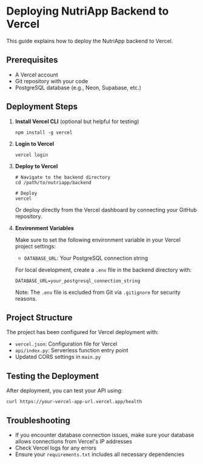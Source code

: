 # Deploying NutriApp Backend to Vercel

This guide explains how to deploy the NutriApp backend to Vercel.

## Prerequisites

- A Vercel account
- Git repository with your code
- PostgreSQL database (e.g., Neon, Supabase, etc.)

## Deployment Steps

1. **Install Vercel CLI** (optional but helpful for testing)
   ```
   npm install -g vercel
   ```

2. **Login to Vercel**
   ```
   vercel login
   ```

3. **Deploy to Vercel**
   ```
   # Navigate to the backend directory
   cd /path/to/nutriapp/backend
   
   # Deploy
   vercel
   ```

   Or deploy directly from the Vercel dashboard by connecting your GitHub repository.

4. **Environment Variables**
   
   Make sure to set the following environment variable in your Vercel project settings:
   
   - `DATABASE_URL`: Your PostgreSQL connection string
   
   For local development, create a `.env` file in the backend directory with:
   ```
   DATABASE_URL=your_postgresql_connection_string
   ```
   
   Note: The `.env` file is excluded from Git via `.gitignore` for security reasons.

## Project Structure

The project has been configured for Vercel deployment with:

- `vercel.json`: Configuration file for Vercel
- `api/index.py`: Serverless function entry point
- Updated CORS settings in `main.py`

## Testing the Deployment

After deployment, you can test your API using:

```
curl https://your-vercel-app-url.vercel.app/health
```

## Troubleshooting

- If you encounter database connection issues, make sure your database allows connections from Vercel's IP addresses
- Check Vercel logs for any errors
- Ensure your `requirements.txt` includes all necessary dependencies
